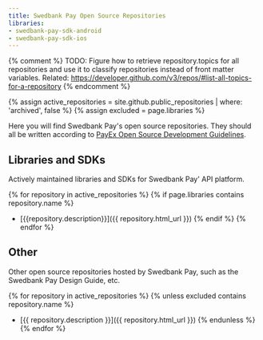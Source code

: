 ```yaml
---
title: Swedbank Pay Open Source Repositories
libraries:
- swedbank-pay-sdk-android
- swedbank-pay-sdk-ios
---
```


{% comment %}
TODO: Figure how to retrieve repository.topics for all repositories and use it to classify repositories instead of front matter variables. Related: https://developer.github.com/v3/repos/#list-all-topics-for-a-repository
{% endcomment %}

{% assign active_repositories = site.github.public_repositories | where: 'archived', false %}
{% assign excluded = page.libraries %}

Here you will find Swedbank Pay's open source repositories. They should all be
written according to [PayEx Open Source Development Guidelines][1].

## Libraries and SDKs

Actively maintained libraries and SDKs for Swedbank Pay' API platform.

{% for repository in active_repositories %}
  {% if page.libraries contains repository.name %}
  * [{{repository.description}}]({{ repository.html_url }})
  {% endif %}
{% endfor %}

## Other

Other open source repositories hosted by Swedbank Pay, such as the Swedbank Pay
Design Guide, etc.

{% for repository in active_repositories %}
  {% unless excluded contains repository.name %}
  * [{{ repository.description }}]({{ repository.html_url }})
  {% endunless %}
{% endfor %}


[1]: https://developer.payex.com/xwiki/wiki/developer/view/Main/guidelines/open-source-development-guidelines/
